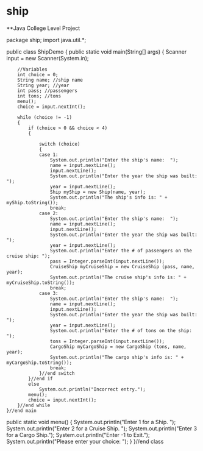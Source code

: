 # ship
**Java College Level Project

package ship;
import java.util.*;

public class ShipDemo 
{
	public static void main(String[] args) 
	{
		Scanner input = new Scanner(System.in);
		
		//Variables
		int choice = 0;
		String name; //ship name
		String year; //year
		int pass; //passengers
		int tons; //tons
		menu();
		choice = input.nextInt();		
		
		while (choice != -1)
		{
			if (choice > 0 && choice < 4)
			{
				
				switch (choice)
				{
				case 1:
					System.out.println("Enter the ship's name:  ");
					name = input.nextLine();	
					input.nextLine();
					System.out.println("Enter the year the ship was built: ");
					year = input.nextLine();
					Ship myShip = new Ship(name, year);
					System.out.println("The ship's info is: " + myShip.toString());
					break;
				case 2:
					System.out.println("Enter the ship's name:  ");
					name = input.nextLine();	
					input.nextLine();
					System.out.println("Enter the year the ship was built: ");
					year = input.nextLine();
					System.out.println("Enter the # of passengers on the cruise ship: ");
					pass = Integer.parseInt(input.nextLine());
					CruiseShip myCruiseShip = new CruiseShip (pass, name, year);
					System.out.println("The cruise ship's info is: " + myCruiseShip.toString());
					break;
				case 3:
					System.out.println("Enter the ship's name:  ");
					name = input.nextLine();	
					input.nextLine();
					System.out.println("Enter the year the ship was built: ");
					year = input.nextLine();
					System.out.println("Enter the # of tons on the ship: ");
					tons = Integer.parseInt(input.nextLine());
					CargoShip myCargoShip = new CargoShip (tons, name, year);
					System.out.println("The cargo ship's info is: " + myCargoShip.toString());
					break;
				}//end switch
			}//end if
			else
				System.out.println("Incorrect entry.");
			menu();
			choice = input.nextInt();
		}//end while
	}//end main
	
public static void menu()
{
	System.out.println("Enter 1 for a Ship. ");
	System.out.println("Enter 2 for a Cruise Ship. ");
	System.out.println("Enter 3 for a Cargo Ship.");
	System.out.println("Enter -1 to Exit.");
	System.out.println("Please enter your choice: ");
}
}//end class
